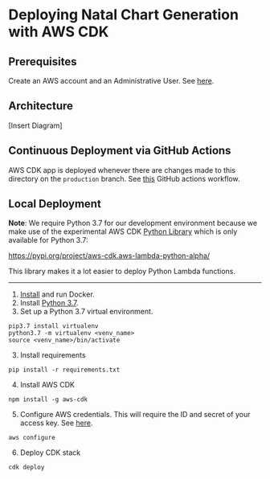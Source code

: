 # Deploying Natal Chart Generation with AWS CDK

## Prerequisites

Create an AWS account and an Administrative User. See [here](https://cdkworkshop.com/15-prerequisites/200-account.html).

## Architecture

[Insert Diagram]

## Continuous Deployment via GitHub Actions

AWS CDK app is deployed whenever there are changes made to this directory on the `production` branch. See [this](../.github/workflows/deploy-cdk-stack.yml) GitHub actions workflow.

## Local Deployment

**Note**: We require Python 3.7 for our development environment because we make use of
the experimental AWS CDK [Python Library](https://docs.aws.amazon.com/cdk/api/v2/python/aws_cdk.aws_lambda_python_alpha/README.html)
which is only available for Python 3.7:

https://pypi.org/project/aws-cdk.aws-lambda-python-alpha/


This library makes it a lot easier to deploy Python Lambda functions.

---

1. [Install](https://docs.docker.com/engine/install/) and run Docker.
2. Install [Python 3.7](https://www.python.org/downloads/release/python-370/).
3. Set up a Python 3.7 virtual environment.
```
pip3.7 install virtualenv
python3.7 -m virtualenv <venv_name>
source <venv_name>/bin/activate
```
3. Install requirements
```
pip install -r requirements.txt
```
4. Install AWS CDK
```
npm install -g aws-cdk
``` 
5. Configure AWS credentials. This will require the ID and secret of your access key. See [here](https://docs.aws.amazon.com/powershell/latest/userguide/pstools-appendix-sign-up.html).
```
aws configure
```
6. Deploy CDK stack
```
cdk deploy 
```
